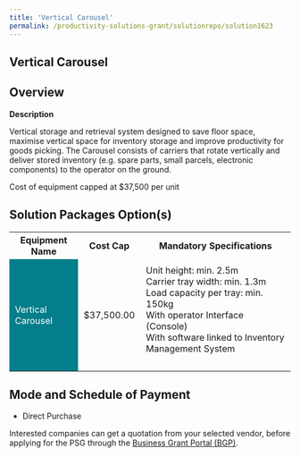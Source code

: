 ```yaml
---
title: 'Vertical Carousel'
permalink: /productivity-solutions-grant/solutionrepo/solution1623
---
```


## Vertical Carousel

## Overview

**Description**

Vertical storage and retrieval system designed to save floor space, maximise vertical space for inventory storage and improve productivity for goods picking. The Carousel consists of carriers that rotate vertically and deliver stored inventory (e.g. spare parts, small parcels, electronic components) to the operator on the ground.


Cost of equipment capped at $37,500 per unit 

## Solution Packages Option(s)

<table>
<tr>
<th><b>Equipment Name</b></th>
<th><b>Cost Cap</b></th>
<th><b>Mandatory Specifications</b></th>
</tr>
<tr>
<td style='padding: 10px; background-color: #037E8A; color: #FFFFFF;'>Vertical Carousel</td>
<td style='padding: 10px;'>$37,500.00</td>
<td style='padding: 10px;'>Unit height: min. 2.5m<br>Carrier tray width: min. 1.3m<br>Load capacity per tray: min. 150kg<br>With operator Interface (Console)<br>With software linked to Inventory Management System<br><br></td>
</tr>
</table>

## Mode and Schedule of Payment

 - Direct Purchase

Interested companies can get a quotation from your selected vendor, before applying for the PSG through the <a href='https://www.businessgrants.gov.sg/' target='_blank' rel='noopener'>Business Grant Portal (BGP)</a>.

<script src="/jquery/resize-tables.js"></script>
